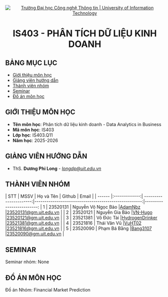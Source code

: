 <p align="center">
  <a href="https://www.uit.edu.vn/" title="Trường Đại học Công nghệ Thông tin" style="border: 5;">
    <img src="https://i.imgur.com/WmMnSRt.png" alt="Trường Đại học Công nghệ Thông tin | University of Information Technology">
  </a>
</p>

<!-- Title -->
<h1 align="center"><b>IS403 - PHÂN TÍCH DỮ LIỆU KINH DOANH</b></h1>



## BẢNG MỤC LỤC
* [ Giới thiệu môn học](#gioithieumonhoc)
* [ Giảng viên hướng dẫn](#giangvien)
* [ Thành viên nhóm](#thanhvien)
* [ Seminar](#seminar)
* [ Đồ án môn học](#doan)


## GIỚI THIỆU MÔN HỌC
<a name="gioithieumonhoc"></a>
* **Tên môn học**: Phân tích dữ liệu kinh doanh - Data Analytics in Business
* **Mã môn học**: IS403
* **Lớp học**: IS403.Q11
* **Năm học**: 2025-2026


## GIẢNG VIÊN HƯỚNG DẪN
<a name="giangvien"></a>
* ThS. **Dương Phi Long** - *longdp@uit.edu.vn*


## THÀNH VIÊN NHÓM
<a name="thanhvien"></a>
| STT    | MSSV          | Họ và Tên              | Github                                               | Email                   |
| ------ |:-------------:| ----------------------:|-----------------------------------------------------:|-------------------------:
| 1      | 23520131      | Nguyễn Võ Ngọc Bảo     |[AdamNbz](https://github.com/AdamNbz)                 |23520131@gm.uit.edu.vn   |
| 2      | 23520121      | Nguyễn Gia Bảo         |[VN-Hugo](https://github.com/VN-Hugo)                 |23520121@gm.uit.edu.vn   |
| 3      | 23521381      | Võ Đức Tài             |[HydrogenDrinker](https://github.com/HydrogenDrinker) |23521381@gm.uit.edu.vn   |
| 4      | 23521816      | Thái Văn Vũ            |[VuHT02](https://github.com/VuHT02)                   |23521816@gm.uit.edu.vn   |
| 5      | 23520090      | Phạm Bá Bằng           |[Bang3107](https://github.com/Bang3107)               |23520090@gm.uit.edu.vn   |


## SEMINAR
<a name="seminar"></a>
Seminar nhóm: None

## ĐỒ ÁN MÔN HỌC
<a name="doan"></a>
Đồ án Nhóm: Financial Market Prediction
